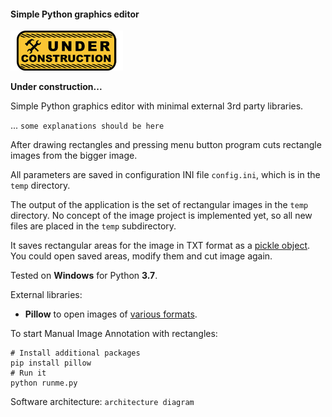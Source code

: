 #### Simple Python graphics editor

![Under construction](../data/2019.09.25-under-construction-icon.png)

**Under construction...**

Simple Python graphics editor with minimal external
3rd party libraries.

... `some explanations should be here`

After drawing rectangles and pressing menu button program cuts
rectangle images from the bigger image.

All parameters are saved in configuration INI file `config.ini`,
which is in the `temp` directory.

The output of the application is the set of rectangular images
in the `temp` directory. No concept of the image project
is implemented yet, so all new files are placed
in the `temp` subdirectory.

It saves rectangular areas for the image in TXT format
as a [pickle object](https://realpython.com/python-pickle-module/).
You could open saved areas, modify them and cut image again.

Tested on **Windows** for Python **3.7**.

External libraries:
   * **Pillow** to open images of [various formats](https://pillow.readthedocs.io/en/stable/handbook/image-file-formats.html).

To start Manual Image Annotation with rectangles:
```shell
# Install additional packages
pip install pillow
# Run it
python runme.py
```

Software architecture:
`architecture diagram`

